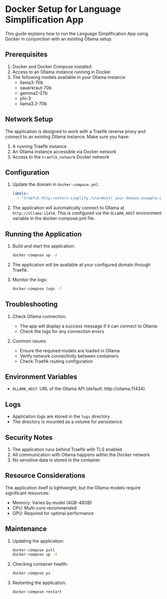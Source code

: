 # Docker Setup for Language Simplification App

This guide explains how to run the Language Simplification App using Docker in conjunction with an existing Ollama setup.

## Prerequisites

1. Docker and Docker Compose installed
2. Access to an Ollama instance running in Docker
3. The following models available in your Ollama instance:
   - llama3-70b
   - sauerkraut-70b
   - gemma2-27b
   - phi-3
   - llama3.3-70b

## Network Setup

The application is designed to work with a Traefik reverse proxy and connect to an existing Ollama instance. Make sure you have:

1. A running Traefik instance
2. An Ollama instance accessible via Docker network
3. Access to the `traefik_network` Docker network

## Configuration

1. Update the domain in `docker-compose.yml`:
   ```yaml
   labels:
     - "traefik.http.routers.simplify.rule=Host(`your-domain.example.com`)"
   ```

2. The application will automatically connect to Ollama at `http://ollama:11434`. This is configured via the `OLLAMA_HOST` environment variable in the docker-compose.yml file.

## Running the Application

1. Build and start the application:
   ```bash
   docker-compose up -d
   ```

2. The application will be available at your configured domain through Traefik.

3. Monitor the logs:
   ```bash
   docker-compose logs -f
   ```

## Troubleshooting

1. Check Ollama connection:
   - The app will display a success message if it can connect to Ollama
   - Check the logs for any connection errors

2. Common issues:
   - Ensure the required models are loaded in Ollama
   - Verify network connectivity between containers
   - Check Traefik routing configuration

## Environment Variables

- `OLLAMA_HOST`: URL of the Ollama API (default: http://ollama:11434)

## Logs

- Application logs are stored in the `logs` directory
- The directory is mounted as a volume for persistence

## Security Notes

1. The application runs behind Traefik with TLS enabled
2. All communication with Ollama happens within the Docker network
3. No sensitive data is stored in the container

## Resource Considerations

The application itself is lightweight, but the Ollama models require significant resources:
- Memory: Varies by model (4GB-48GB)
- CPU: Multi-core recommended
- GPU: Required for optimal performance

## Maintenance

1. Updating the application:
   ```bash
   docker-compose pull
   docker-compose up -d
   ```

2. Checking container health:
   ```bash
   docker-compose ps
   ```

3. Restarting the application:
   ```bash
   docker-compose restart
